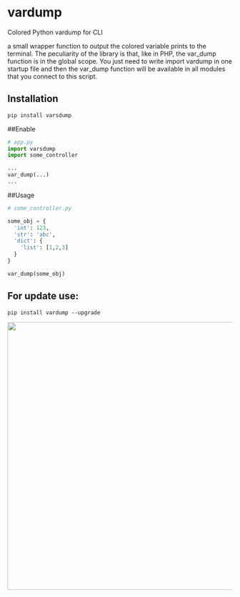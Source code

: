 # vardump
Colored Python vardump for CLI

a small wrapper function to output the colored variable prints to the terminal. The peculiarity of the library is that, like in PHP, the var_dump function is in the global scope. You just need to write import vardump in one startup file and then the var_dump function will be available in all modules that you connect to this script.

## Installation
```python
pip install varsdump
```

##Enable
```python
# app.py
import varsdump
import some_controller

...
var_dump(...)
...
```

##Usage
```python
# some_controller.py

some_obj = {
  'int': 123,
  'str': 'abc',
  'dict': {
    'list': [1,2,3]
  }
}

var_dump(some_obj)
```

## For update use:
```
pip install vardump --upgrade
```

<img src="https://raw.githubusercontent.com/frontdevops/vardump/main/assets/screen.png" width=600>
